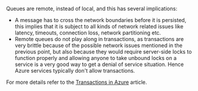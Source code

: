 Queues are remote, instead of local, and this has several implications:

 * A message has to cross the network boundaries before it is persisted, this implies that it is subject to all kinds of network related issues like latency, timeouts, connection loss, network partitioning etc.
 * Remote queues do not play along in transactions, as transactions are very brittle because of the possible network issues mentioned in the previous point, but also because they would require server-side locks to function properly and allowing anyone to take unbound locks on a service is a very good way to get a denial of service situation. Hence Azure services typically don't allow transactions.

For more details refer to the [Transactions in Azure](/nservicebus/azure/understanding-transactionality-in-azure.md) article.
